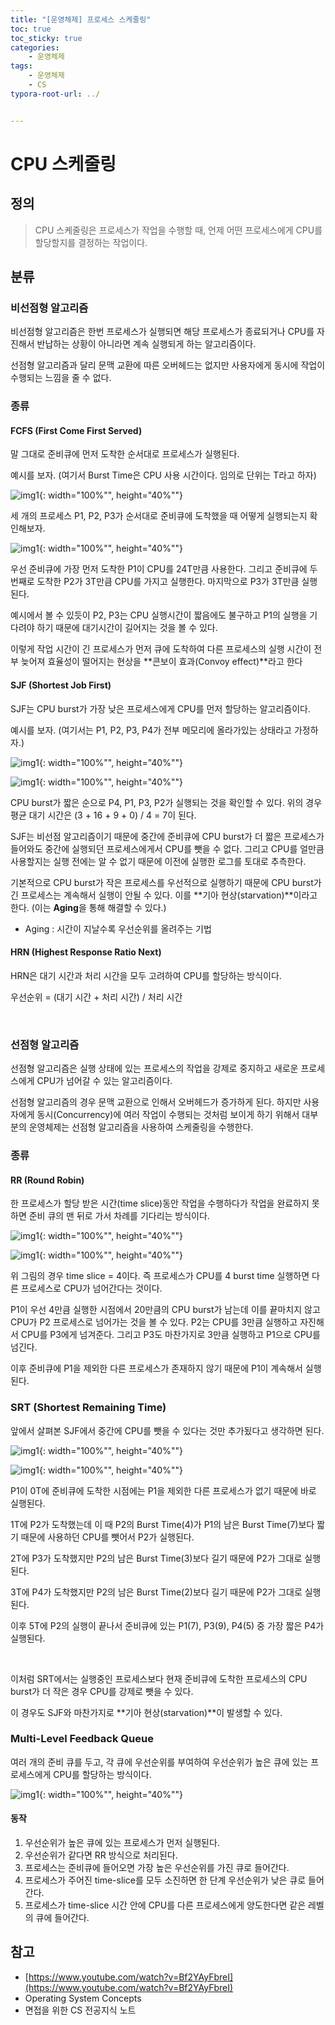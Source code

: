 ```yaml
---
title: "[운영체제] 프로세스 스케줄링"
toc: true
toc_sticky: true
categories: 
    - 운영체제
tags:
    - 운영체제
    - CS
typora-root-url: ../


---
```


# CPU 스케줄링



## 정의

> CPU 스케줄링은 프로세스가 작업을 수행할 때, 언제 어떤 프로세스에게 CPU를 할당할지를 결정하는 작업이다.



## 분류

### 비선점형 알고리즘

비선점형 알고리즘은 한번 프로세스가 실행되면 해당 프로세스가 종료되거나 CPU를 자진해서 반납하는 상황이 아니라면 계속 실행되게 하는 알고리즘이다.

선점형 알고리즘과 달리 문맥 교환에 따른 오버헤드는 없지만 사용자에게 동시에 작업이 수행되는 느낌을 줄 수 없다.

### 종류

#### FCFS (First Come First Served)

말 그대로 준비큐에 먼저 도착한 순서대로 프로세스가 실행된다. 

예시를 보자. (여기서 Burst Time은 CPU 사용 시간이다. 임의로 단위는 T라고 하자)

![img1](/assets/images/60_1.png){: width="100%"", height="40%""}

세 개의 프로세스 P1, P2, P3가 순서대로 준비큐에 도착했을 때 어떻게 실행되는지 확인해보자.

![img1](/assets/images/60_2.png){: width="100%"", height="40%""}

우선 준비큐에 가장 먼저 도착한 P1이 CPU를 24T만큼 사용한다. 그리고 준비큐에 두번째로 도착한 P2가 3T만큼 CPU를 가지고 실행한다. 마지막으로 P3가 3T만큼 실행된다.

예시에서 볼 수 있듯이 P2, P3는 CPU 실행시간이 짧음에도 불구하고 P1의 실행을 기다려야 하기 때문에 대기시간이 길어지는 것을 볼 수 있다.

이렇게 작업 시간이 긴 프로세스가 먼저 큐에 도착하여 다른 프로세스의 실행 시간이 전부 늦어져 효율성이 떨어지는 현상을 **콘보이 효과(Convoy effect)**라고 한다



#### SJF (Shortest Job First)

SJF는 CPU burst가 가장 낮은  프로세스에게 CPU를 먼저 할당하는 알고리즘이다.

예시를 보자. (여기서는 P1, P2, P3, P4가 전부 메모리에 올라가있는 상태라고 가정하자.)

![img1](/assets/images/60_3.png){: width="100%"", height="40%""}

![img1](/assets/images/60_4.png){: width="100%"", height="40%""}

CPU burst가 짧은 순으로 P4, P1, P3, P2가 실행되는 것을 확인할 수 있다. 위의 경우 평균 대기 시간은 (3 + 16 + 9 + 0) / 4 = 7이 된다.

SJF는 비선점 알고리즘이기 때문에 중간에 준비큐에 CPU burst가 더 짧은 프로세스가 들어와도 중간에 실행되던 프로세스에게서 CPU를 뺏을 수 없다. 그리고 CPU를 얼만큼 사용할지는 실행 전에는 알 수 없기 때문에 이전에 실행한 로그를 토대로 추측한다.

기본적으로 CPU burst가 작은 프로세스를 우선적으로 실행하기 때문에 CPU burst가 긴 프로세스는 계속해서 실행이 안될 수 있다. 이를 **기아 현상(starvation)**이라고 한다. (이는 **Aging**을 통해 해결할 수 있다.)

* Aging : 시간이 지날수록 우선순위를 올려주는 기법



#### HRN (Highest Response Ratio Next)

HRN은 대기 시간과 처리 시간을 모두 고려하여 CPU를 할당하는 방식이다.

우선순위 = (대기 시간 + 처리 시간) / 처리 시간

<br>

### 선점형 알고리즘

선점형 알고리즘은 실행 상태에 있는 프로세스의 작업을 강제로 중지하고 새로운 프로세스에게 CPU가 넘어갈 수 있는 알고리즘이다.

선점형 알고리즘의 경우 문맥 교환으로 인해서 오버헤드가 증가하게 된다. 하지만 사용자에게 동시(Concurrency)에 여러 작업이 수행되는 것처럼 보이게 하기 위해서 대부분의 운영체제는 선점형 알고리즘을 사용하여 스케줄링을 수행한다.



### 종류

#### RR (Round Robin)

한 프로세스가 할당 받은 시간(time slice)동안 작업을 수행하다가 작업을 완료하지 못하면 준비 큐의 맨 뒤로 가서 차례를 기다리는 방식이다.

![img1](/assets/images/60_5.png){: width="100%"", height="40%""}

![img1](/assets/images/60_6.png){: width="100%"", height="40%""}

위 그림의 경우 time slice = 4이다. 즉 프로세스가 CPU를 4 burst time 실행하면 다른 프로세스로 CPU가 넘어간다는 것이다.

P1이 우선 4만큼 실행한 시점에서 20만큼의 CPU burst가 남는데 이를 끝마치지 않고 CPU가 P2 프로세스로 넘어가는 것을 볼 수 있다. P2는 CPU를 3만큼 실행하고 자진해서 CPU를 P3에게 넘겨준다. 그리고 P3도 마찬가지로 3만큼 실행하고 P1으로 CPU를 넘긴다.

이후 준비큐에 P1을 제외한 다른 프로세스가 존재하지 않기 때문에 P1이 계속해서 실행된다.



### SRT (Shortest Remaining Time)

앞에서 살펴본  SJF에서 중간에 CPU를 뺏을 수 있다는 것만 추가됬다고 생각하면 된다.

![img1](/assets/images/60_7.png){: width="100%"", height="40%""}

![img1](/assets/images/60_8.png){: width="100%"", height="40%""}

P1이 0T에 준비큐에 도착한 시점에는 P1을 제외한 다른 프로세스가 없기 때문에 바로 실행된다.

1T에 P2가 도착했는데 이 때 P2의 Burst Time(4)가 P1의 남은 Burst Time(7)보다 짧기 때문에 사용하던 CPU를 뺏어서 P2가 실행된다.

2T에 P3가 도착했지만 P2의 남은 Burst Time(3)보다 길기 때문에 P2가 그대로 실행된다.

3T에 P4가 도착했지만 P2의 남은 Burst Time(2)보다 길기 때문에 P2가 그대로 실행된다.

이후 5T에 P2의 실행이 끝나서 준비큐에 있는 P1(7), P3(9), P4(5) 중 가장 짧은 P4가 실행된다.

<br>

이처럼 SRT에서는 실행중인 프로세스보다 현재 준비큐에 도착한 프로세스의 CPU burst가 더 작은 경우 CPU를 강제로 뺏을 수 있다.

이 경우도 SJF와 마찬가지로 **기아 현상(starvation)**이 발생할 수 있다. 



### Multi-Level Feedback Queue

여러 개의 준비 큐를 두고, 각 큐에 우선순위를 부여하여 우선순위가 높은 큐에 있는 프로세스에게 CPU를 할당하는 방식이다.

![img1](/assets/images/60_9.png){: width="100%"", height="40%""}

#### 동작

1. 우선순위가 높은 큐에 있는 프로세스가 먼저 실행된다.
2. 우선순위가 같다면 RR 방식으로 처리된다.
3. 프로세스는 준비큐에 들어오면 가장 높은 우선순위를 가진 큐로 들어간다.
4. 프로세스가 주어진 time-slice를 모두 소진하면 한 단계 우선순위가 낮은 큐로 들어간다.
5. 프로세스가 time-slice 시간 안에 CPU를 다른 프로세스에게 양도한다면 같은 레벨의 큐에 들어간다.



## 참고

* [https://www.youtube.com/watch?v=Bf2YAyFbreI](https://www.youtube.com/watch?v=Bf2YAyFbreI)
* Operating System Concepts
* 면접을 위한 CS 전공지식 노트
